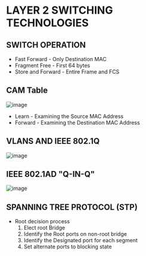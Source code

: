 # LAYER 2 SWITCHING TECHNOLOGIES

## SWITCH OPERATION
- Fast Forward - Only Destination MAC
- Fragment Free - First 64 bytes
- Store and Forward - Entire Frame and FCS

## CAM Table
![image](https://github.com/TJClarke58/Networking.md/assets/140441047/2d459b3a-933d-468b-97d2-07daf22bb819)
- Learn - Examining the Source MAC Address
- Forward - Examining the Destination MAC Address

## VLANS AND IEEE 802.1Q
![image](https://github.com/TJClarke58/Networking.md/assets/140441047/82ee03d9-e37a-406e-ba43-b51fd745cb18)

## IEEE 802.1AD "Q-IN-Q"
![image](https://github.com/TJClarke58/Networking.md/assets/140441047/8e2f29c7-f0b0-46e0-a009-e402c72f5f87)

## SPANNING TREE PROTOCOL (STP)
- Root decision process
  1. Elect root Bridge
  2. Identify the Root ports on non-root bridge
  3. Identify the Designated port for each segment
  4. Set alternate ports to blocking state

